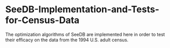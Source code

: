 # SeeDB-Implementation-and-Tests-for-Census-Data
The optimization algorithms of SeeDB are implemented here in order to test their efficacy on the data from the 1994 U.S. adult census.
